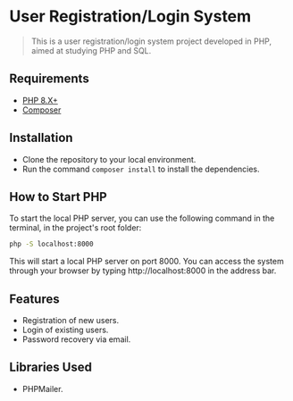 # User Registration/Login System

> This is a user registration/login system project developed in PHP, aimed at studying PHP and SQL.

## Requirements
- [PHP 8.X+](https://www.php.net/downloads.php)
- [Composer](https://getcomposer.org/)

## Installation
- Clone the repository to your local environment.
- Run the command `composer install` to install the dependencies.


## How to Start PHP
To start the local PHP server, you can use the following command in the terminal, in the project's root folder:

```bash
php -S localhost:8000
```
This will start a local PHP server on port 8000. You can access the system through your browser by typing http://localhost:8000 in the address bar.


## Features
- Registration of new users.
- Login of existing users.
- Password recovery via email.

## Libraries Used
- PHPMailer.
